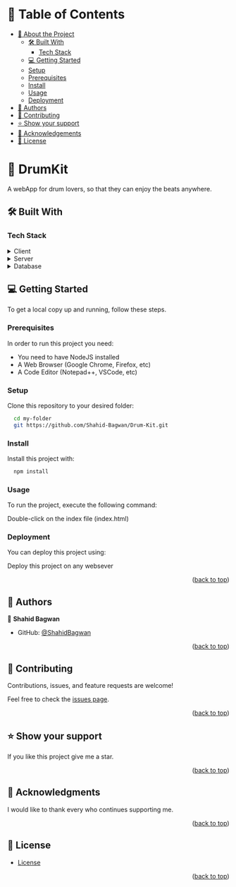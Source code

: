 <a name="readme-top"></a>

# 📗 Table of Contents

- [📖 About the Project](#about-project)
  - [🛠 Built With](#built-with)
    - [Tech Stack](#tech-stack)
  - [💻 Getting Started](#getting-started)
  - [Setup](#setup)
  - [Prerequisites](#prerequisites)
  - [Install](#install)
  - [Usage](#usage)
  - [Deployment](#deployment)
- [👥 Authors](#authors)
- [🤝 Contributing](#contributing)
- [⭐️ Show your support](#support)
- [🙏 Acknowledgements](#acknowledgements)
- [📝 License](#license)

<!-- PROJECT DESCRIPTION -->

# 📖 DrumKit <a name="about-project"></a>

A webApp for drum lovers, so that they can enjoy the beats anywhere. 

## 🛠 Built With <a name="built-with"></a>

### Tech Stack <a name="tech-stack"></a>


<details>
  <summary>Client</summary>
  <ul>
    <li><a href="https://developer.mozilla.org/en-US/docs/Web/HTML">HTML</a></li>
    <li><a href="https://developer.mozilla.org/en-US/docs/Web/CSS">CSS</a></li>
   <li><a href="https://developer.mozilla.org/en-US/docs/Web/CSS">JavaScript</a></li>
  </ul>
</details>

<details>
  <summary>Server</summary>
  <ul>
    <li>N/A</li>
  </ul>
</details>

<details>
<summary>Database</summary>
  <ul>
    <li>N/A</li>
  </ul>
</details>


<!-- LIVE DEMO -->

## 💻 Getting Started <a name="getting-started"></a>

To get a local copy up and running, follow these steps.

### Prerequisites

In order to run this project you need:

- You need to have NodeJS installed
- A Web Browser (Google Chrome, Firefox, etc)
- A Code Editor (Notepad++, VSCode, etc)

### Setup

Clone this repository to your desired folder:

```sh
  cd my-folder
  git https://github.com/Shahid-Bagwan/Drum-Kit.git
```


### Install

Install this project with:

```sh
  npm install
```


### Usage

To run the project, execute the following command:

Double-click on the index file (index.html)

### Deployment

You can deploy this project using:

Deploy this project on any websever

<p align="right">(<a href="#readme-top">back to top</a>)</p>

## 👥 Authors <a name="authors"></a>

👤 **Shahid Bagwan**

- GitHub: [@ShahidBagwan](https://github.com/Shahid-Bagwan)

<p align="right">(<a href="#readme-top">back to top</a>)</p>


## 🤝 Contributing <a name="contributing"></a>

Contributions, issues, and feature requests are welcome!

Feel free to check the [issues page](https://github.com/Shahid-Bagwan/Drum-Kit/issues).

<p align="right">(<a href="#readme-top">back to top</a>)</p>

## ⭐️ Show your support <a name="support"></a>

If you like this project give me a star.

<p align="right">(<a href="#readme-top">back to top</a>)</p>

## 🙏 Acknowledgments <a name="acknowledgements"></a>

I would like to thank every who continues supporting me.

<p align="right">(<a href="#readme-top">back to top</a>)</p>

## 📝 License <a name="license"></a>

- [License](./MIT.md)

<p align="right">(<a href="#readme-top">back to top</a>)</p>
